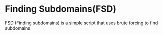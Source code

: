 # Finding Subdomains(FSD)
FSD (Finding subdomains) is a simple script that uses brute forcing to find subdomains
